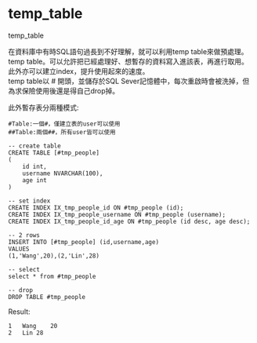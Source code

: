# temp_table
temp_table

在資料庫中有時SQL語句過長到不好理解，就可以利用temp table來做預處理。  
temp table。可以允許把已經處理好、想暫存的資料寫入進該表，再進行取用。  
此外亦可以建立index，提升使用起來的速度。  
temp table以 # 開頭，並儲存於SQL Sever記憶體中，每次重啟時會被洗掉，但為求保險使用後還是得自己drop掉。  

此外暫存表分兩種模式:
```
#Table:一個#，僅建立表的user可以使用
##Table:兩個##，所有user皆可以使用
```
```
-- create table
CREATE TABLE [#tmp_people]
(
	id int,
    username NVARCHAR(100),
    age int
)

-- set index
CREATE INDEX IX_tmp_people_id ON #tmp_people (id);
CREATE INDEX IX_tmp_people_username ON #tmp_people (username);
CREATE INDEX IX_tmp_people_id_age ON #tmp_people (id desc, age desc);

-- 2 rows
INSERT INTO [#tmp_people] (id,username,age)
VALUES
(1,'Wang',20),(2,'Lin',28)

-- select 
select * from #tmp_people

-- drop
DROP TABLE #tmp_people
```

Result:
```
1	Wang	20
2	Lin	28
```
